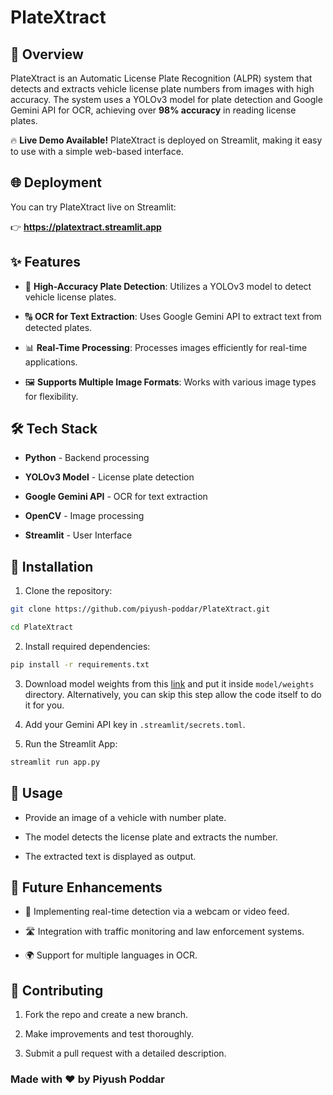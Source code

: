 # PlateXtract

## 📌 Overview

PlateXtract is an Automatic License Plate Recognition (ALPR) system that detects and extracts vehicle license plate numbers from images with high accuracy. The system uses a YOLOv3 model for plate detection and Google Gemini API for OCR, achieving over **98% accuracy** in reading license plates.

🔥 **Live Demo Available!** PlateXtract is deployed on Streamlit, making it easy to use with a simple web-based interface.

## 🌐 Deployment

You can try PlateXtract live on Streamlit:

👉 **https://platextract.streamlit.app**

## ✨ Features

- 🚗 **High-Accuracy Plate Detection**: Utilizes a YOLOv3 model to detect vehicle license plates.
 
- 🔠 **OCR for Text Extraction**: Uses Google Gemini API to extract text from detected plates.

- 📊 **Real-Time Processing**: Processes images efficiently for real-time applications.

- 🖼️ **Supports Multiple Image Formats**: Works with various image types for flexibility.

## 🛠️ Tech Stack

- **Python** - Backend processing
 
- **YOLOv3 Model** - License plate detection
 
- **Google Gemini API** - OCR for text extraction
 
- **OpenCV** - Image processing

- **Streamlit** - User Interface

## 🚀 Installation

1. Clone the repository:
```Bash
git clone https://github.com/piyush-poddar/PlateXtract.git

cd PlateXtract
```

2. Install required dependencies:
```Bash
pip install -r requirements.txt
```

3. Download model weights from this [link](https://drive.google.com/uc?id=1Qlcv7vcyWn9UsKsjqHat4V_CuVh5Lggs) and put it inside `model/weights` directory. Alternatively, you can skip this step allow the code itself to do it for you.

4. Add your Gemini API key in `.streamlit/secrets.toml`.

5. Run the Streamlit App:
```Bash
streamlit run app.py
```

## 📌 Usage

- Provide an image of a vehicle with number plate.

- The model detects the license plate and extracts the number.

- The extracted text is displayed as output.

## 🔮 Future Enhancements

- 🚀 Implementing real-time detection via a webcam or video feed.

- 🛣️ Integration with traffic monitoring and law enforcement systems.

- 🌍 Support for multiple languages in OCR.

## 🤝 Contributing

1. Fork the repo and create a new branch.

2. Make improvements and test thoroughly.

3. Submit a pull request with a detailed description.

### Made with ❤️ by Piyush Poddar
